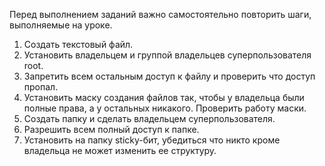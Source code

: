 Перед выполнением заданий важно самостоятельно повторить шаги, выполняемые на уроке.

1) Создать текстовый файл.
2) Установить владельцем и группой владельцев суперпользователя root.
3) Запретить всем остальным доступ к файлу и проверить что доступ пропал.
4) Установить маску создания файлов так, чтобы у владельца были полные права, а у остальных никакого. Проверить работу маски.
5) Создать папку и сделать владельцем суперпользователя.
6) Разрешить всем полный доступ к папке.
7) Установить на папку sticky-бит, убедиться что никто кроме владельца не может изменить ее структуру.